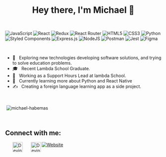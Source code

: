 <h1 align='center'>Hey there, I'm Michael 👋</h1>

<h4 style='font-size: 0px' align='center'>DEVELOPER || STUDENT || TEACHER</h4>

<br />

![JavaScript](https://img.shields.io/badge/javascript-%23323330.svg?style=for-the-badge&logo=javascript&logoColor=%23F7DF1E)
![React](https://img.shields.io/badge/react-%2320232a.svg?style=for-the-badge&logo=react&logoColor=%2361DAFB)
![Redux](https://img.shields.io/badge/redux-%23593d88.svg?style=for-the-badge&logo=redux&logoColor=white)
![React Router](https://img.shields.io/badge/React_Router-CA4245?style=for-the-badge&logo=react-router&logoColor=white)
![HTML5](https://img.shields.io/badge/html5-%23E34F26.svg?style=for-the-badge&logo=html5&logoColor=white)
![CSS3](https://img.shields.io/badge/css3-%231572B6.svg?style=for-the-badge&logo=css3&logoColor=white)
![Python](https://img.shields.io/badge/python-3670A0?style=for-the-badge&logo=python&logoColor=ffdd54)
![Styled Components](https://img.shields.io/badge/styled--components-DB7093?style=for-the-badge&logo=styled-components&logoColor=white)
![Express.js](https://img.shields.io/badge/express.js-%23404d59.svg?style=for-the-badge&logo=express&logoColor=%2361DAFB)
![NodeJS](https://img.shields.io/badge/node.js-%2343853D.svg?style=for-the-badge&logo=node.js&logoColor=white)
![Postman](https://img.shields.io/badge/Postman-FF6C37?style=for-the-badge&logo=postman&logoColor=red)
![Jest](https://img.shields.io/badge/-jest-%23C21325?style=for-the-badge&logo=jest&logoColor=white)
![Figma](https://img.shields.io/badge/figma-%23F24E1E.svg?style=for-the-badge&logo=figma&logoColor=white)

<br />

- 🤔 &nbsp; Exploring new technologies developing software solutions, and trying to solve education problems.
- 🎓 &nbsp; Recent Lambda School Graduate.
- 💼 &nbsp; Working as a Support Hours Lead at lambda School.
- 🌱 &nbsp; Currently learning more about Python and React Native
- ✍️ &nbsp; Creating a foreign language learning app as a side project.

<br />

<p>&nbsp;<img align="center" src="https://github-readme-stats.vercel.app/api?username=MichaelHabermas&show_icons=true&locale=en&theme=dracula&count_private=true&hide=stars" alt="michael-habemas" /></p>

<br />

## Connect with me:

[<img align="left" style="margin-left: 1.5rem" alt="Devin | Twitter" width="32px" src="https://raw.githubusercontent.com/rahuldkjain/github-profile-readme-generator/e0c08558d85cb4365c3a865fde306916e58c542e/src/images/icons/Social/twitter.svg"/>][twitter]
[<img align="left" style="margin-left: 1.5rem" alt="Devin | LinkedIn" width="32px" src="https://raw.githubusercontent.com/rahuldkjain/github-profile-readme-generator/e0c08558d85cb4365c3a865fde306916e58c542e/src/images/icons/Social/linked-in-alt.svg" />][linkedin]



[linkedin]: https://www.linkedin.com/in/michael-habermas
[twitter]: https://twitter.com/habermoose


<a href="https://portfolio-site-peach.vercel.app/personal-info/michael/"><img alt="Website" src=""></a>


